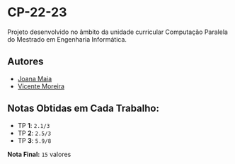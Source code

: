 # CP-22-23

Projeto desenvolvido no âmbito da unidade curricular Computação Paralela do Mestrado em Engenharia Informática.


## **Autores**
- [Joana Maia](https://github.com/marshaia)
- [Vicente Moreira](https://github.com/VicShadow)


## **Notas Obtidas em Cada Trabalho:**
- TP **1**: `2.1/3`
- TP **2**: `2.5/3`
-  TP **3**: `5.9/8`


**Nota Final:** `15` valores
